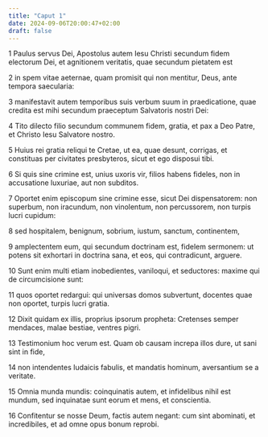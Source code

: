 ```yaml
---
title: "Caput 1"
date: 2024-09-06T20:00:47+02:00
draft: false
---
```



1 Paulus servus Dei, Apostolus autem Iesu Christi secundum fidem electorum Dei, et agnitionem veritatis, quae secundum pietatem est

2 in spem vitae aeternae, quam promisit qui non mentitur, Deus, ante tempora saecularia:

3 manifestavit autem temporibus suis verbum suum in praedicatione, quae credita est mihi secundum praeceptum Salvatoris nostri Dei:

4 Tito dilecto filio secundum communem fidem, gratia, et pax a Deo Patre, et Christo Iesu Salvatore nostro.

5 Huius rei gratia reliqui te Cretae, ut ea, quae desunt, corrigas, et constituas per civitates presbyteros, sicut et ego disposui tibi.

6 Si quis sine crimine est, unius uxoris vir, filios habens fideles, non in accusatione luxuriae, aut non subditos.

7 Oportet enim episcopum sine crimine esse, sicut Dei dispensatorem: non superbum, non iracundum, non vinolentum, non percussorem, non turpis lucri cupidum:

8 sed hospitalem, benignum, sobrium, iustum, sanctum, continentem,

9 amplectentem eum, qui secundum doctrinam est, fidelem sermonem: ut potens sit exhortari in doctrina sana, et eos, qui contradicunt, arguere.

10 Sunt enim multi etiam inobedientes, vaniloqui, et seductores: maxime qui de circumcisione sunt:

11 quos oportet redargui: qui universas domos subvertunt, docentes quae non oportet, turpis lucri gratia.

12 Dixit quidam ex illis, proprius ipsorum propheta: Cretenses semper mendaces, malae bestiae, ventres pigri.

13 Testimonium hoc verum est. Quam ob causam increpa illos dure, ut sani sint in fide,

14 non intendentes Iudaicis fabulis, et mandatis hominum, aversantium se a veritate.

15 Omnia munda mundis: coinquinatis autem, et infidelibus nihil est mundum, sed inquinatae sunt eorum et mens, et conscientia.

16 Confitentur se nosse Deum, factis autem negant: cum sint abominati, et incredibiles, et ad omne opus bonum reprobi.

